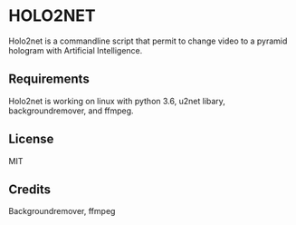 # HOLO2NET
Holo2net is a commandline script that permit to change video to a pyramid hologram with Artificial Intelligence.
## Requirements
Holo2net is working on linux with python 3.6, u2net libary, backgroundremover, and ffmpeg.
## License
MIT 
## Credits
Backgroundremover, ffmpeg

